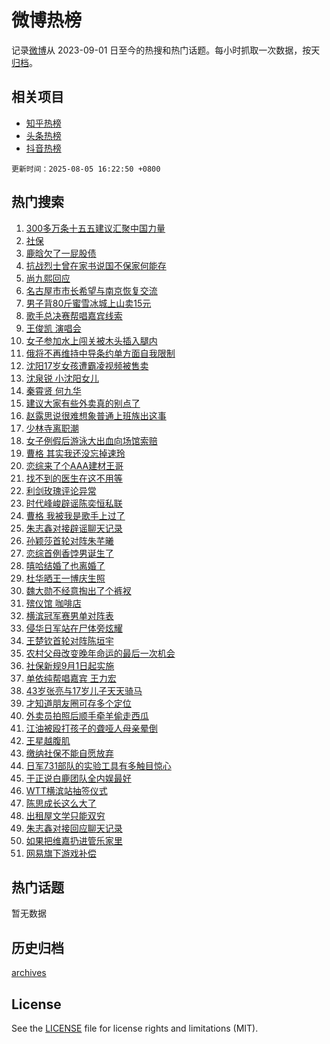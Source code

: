 # 微博热榜

记录[微博](https://www.weibo.com)从 2023-09-01 日至今的热搜和热门话题。每小时抓取一次数据，按天[归档](archives)。

## 相关项目

- [知乎热榜](https://github.com/hotarchive/zhihu)
- [头条热榜](https://github.com/hotarchive/toutiao)
- [抖音热榜](https://github.com/hotarchive/douyin)


`更新时间：2025-08-05 16:22:50 +0800`

## 热门搜索

1. [300多万条十五五建议汇聚中国力量](https://m.weibo.cn/search?containerid=100103type%3D1%26t%3D10%26q%3D%23300%E5%A4%9A%E4%B8%87%E6%9D%A1%E5%8D%81%E4%BA%94%E4%BA%94%E5%BB%BA%E8%AE%AE%E6%B1%87%E8%81%9A%E4%B8%AD%E5%9B%BD%E5%8A%9B%E9%87%8F%23&stream_entry_id=51&isnewpage=1&extparam=seat%3D1%26cate%3D10103%26c_type%3D51%26filter_type%3Drealtimehot%26stream_entry_id%3D51%26q%3D%2523300%25E5%25A4%259A%25E4%25B8%2587%25E6%259D%25A1%25E5%258D%2581%25E4%25BA%2594%25E4%25BA%2594%25E5%25BB%25BA%25E8%25AE%25AE%25E6%25B1%2587%25E8%2581%259A%25E4%25B8%25AD%25E5%259B%25BD%25E5%258A%259B%25E9%2587%258F%2523%26dgr%3D0%26pos%3D0%26display_time%3D1754382169%26pre_seqid%3D1754382169201056912374)
1. [社保](https://m.weibo.cn/search?containerid=100103type%3D1%26t%3D10%26q%3D%E7%A4%BE%E4%BF%9D&stream_entry_id=31&isnewpage=1&extparam=seat%3D1%26cate%3D5001%26stream_entry_id%3D31%26flag%3D2%26pos%3D0%26lcate%3D5001%26band_rank%3D1%26filter_type%3Drealtimehot%26c_type%3D31%26q%3D%25E7%25A4%25BE%25E4%25BF%259D%26dgr%3D0%26realpos%3D1%26display_time%3D1754382169%26pre_seqid%3D1754382169201056912374)
1. [鹿晗欠了一屁股债](https://m.weibo.cn/search?containerid=100103type%3D1%26t%3D10%26q%3D%E9%B9%BF%E6%99%97%E6%AC%A0%E4%BA%86%E4%B8%80%E5%B1%81%E8%82%A1%E5%80%BA&stream_entry_id=31&isnewpage=1&extparam=seat%3D1%26cate%3D5001%26stream_entry_id%3D31%26flag%3D1%26pos%3D1%26lcate%3D5001%26band_rank%3D2%26filter_type%3Drealtimehot%26c_type%3D31%26q%3D%25E9%25B9%25BF%25E6%2599%2597%25E6%25AC%25A0%25E4%25BA%2586%25E4%25B8%2580%25E5%25B1%2581%25E8%2582%25A1%25E5%2580%25BA%26dgr%3D0%26realpos%3D2%26display_time%3D1754382169%26pre_seqid%3D1754382169201056912374)
1. [抗战烈士曾在家书说国不保家何能存](https://m.weibo.cn/search?containerid=100103type%3D1%26t%3D10%26q%3D%23%E6%8A%97%E6%88%98%E7%83%88%E5%A3%AB%E6%9B%BE%E5%9C%A8%E5%AE%B6%E4%B9%A6%E8%AF%B4%E5%9B%BD%E4%B8%8D%E4%BF%9D%E5%AE%B6%E4%BD%95%E8%83%BD%E5%AD%98%23&stream_entry_id=31&isnewpage=1&extparam=seat%3D1%26cate%3D5001%26stream_entry_id%3D31%26flag%3D0%26pos%3D2%26lcate%3D5001%26band_rank%3D3%26filter_type%3Drealtimehot%26c_type%3D31%26q%3D%2523%25E6%258A%2597%25E6%2588%2598%25E7%2583%2588%25E5%25A3%25AB%25E6%259B%25BE%25E5%259C%25A8%25E5%25AE%25B6%25E4%25B9%25A6%25E8%25AF%25B4%25E5%259B%25BD%25E4%25B8%258D%25E4%25BF%259D%25E5%25AE%25B6%25E4%25BD%2595%25E8%2583%25BD%25E5%25AD%2598%2523%26dgr%3D0%26realpos%3D3%26display_time%3D1754382169%26pre_seqid%3D1754382169201056912374)
1. [尚九熙回应](https://m.weibo.cn/search?containerid=100103type%3D1%26t%3D10%26q%3D%E5%B0%9A%E4%B9%9D%E7%86%99%E5%9B%9E%E5%BA%94&stream_entry_id=31&isnewpage=1&extparam=seat%3D1%26cate%3D5001%26stream_entry_id%3D31%26flag%3D1%26pos%3D3%26lcate%3D5001%26band_rank%3D4%26filter_type%3Drealtimehot%26c_type%3D31%26q%3D%25E5%25B0%259A%25E4%25B9%259D%25E7%2586%2599%25E5%259B%259E%25E5%25BA%2594%26dgr%3D0%26realpos%3D4%26display_time%3D1754382169%26pre_seqid%3D1754382169201056912374)
1. [名古屋市市长希望与南京恢复交流](https://m.weibo.cn/search?containerid=100103type%3D1%26t%3D10%26q%3D%23%E5%90%8D%E5%8F%A4%E5%B1%8B%E5%B8%82%E5%B8%82%E9%95%BF%E5%B8%8C%E6%9C%9B%E4%B8%8E%E5%8D%97%E4%BA%AC%E6%81%A2%E5%A4%8D%E4%BA%A4%E6%B5%81%23&stream_entry_id=31&isnewpage=1&extparam=seat%3D1%26cate%3D5001%26stream_entry_id%3D31%26flag%3D0%26pos%3D4%26lcate%3D5001%26band_rank%3D5%26filter_type%3Drealtimehot%26c_type%3D31%26q%3D%2523%25E5%2590%258D%25E5%258F%25A4%25E5%25B1%258B%25E5%25B8%2582%25E5%25B8%2582%25E9%2595%25BF%25E5%25B8%258C%25E6%259C%259B%25E4%25B8%258E%25E5%258D%2597%25E4%25BA%25AC%25E6%2581%25A2%25E5%25A4%258D%25E4%25BA%25A4%25E6%25B5%2581%2523%26dgr%3D0%26realpos%3D5%26display_time%3D1754382169%26pre_seqid%3D1754382169201056912374)
1. [男子背80斤蜜雪冰城上山卖15元](https://m.weibo.cn/search?containerid=100103type%3D1%26t%3D10%26q%3D%23%E7%94%B7%E5%AD%90%E8%83%8C80%E6%96%A4%E8%9C%9C%E9%9B%AA%E5%86%B0%E5%9F%8E%E4%B8%8A%E5%B1%B1%E5%8D%9615%E5%85%83%23&stream_entry_id=31&isnewpage=1&extparam=seat%3D1%26cate%3D5001%26stream_entry_id%3D31%26flag%3D0%26pos%3D5%26lcate%3D5001%26band_rank%3D6%26filter_type%3Drealtimehot%26c_type%3D31%26q%3D%2523%25E7%2594%25B7%25E5%25AD%2590%25E8%2583%258C80%25E6%2596%25A4%25E8%259C%259C%25E9%259B%25AA%25E5%2586%25B0%25E5%259F%258E%25E4%25B8%258A%25E5%25B1%25B1%25E5%258D%259615%25E5%2585%2583%2523%26dgr%3D0%26realpos%3D6%26display_time%3D1754382169%26pre_seqid%3D1754382169201056912374)
1. [歌手总决赛帮唱嘉宾线索](https://m.weibo.cn/search?containerid=100103type%3D1%26t%3D10%26q%3D%23%E6%AD%8C%E6%89%8B%E6%80%BB%E5%86%B3%E8%B5%9B%E5%B8%AE%E5%94%B1%E5%98%89%E5%AE%BE%E7%BA%BF%E7%B4%A2%23&stream_entry_id=31&isnewpage=1&extparam=seat%3D1%26cate%3D5001%26stream_entry_id%3D31%26flag%3D1%26pos%3D6%26lcate%3D5001%26band_rank%3D7%26filter_type%3Drealtimehot%26c_type%3D31%26q%3D%2523%25E6%25AD%258C%25E6%2589%258B%25E6%2580%25BB%25E5%2586%25B3%25E8%25B5%259B%25E5%25B8%25AE%25E5%2594%25B1%25E5%2598%2589%25E5%25AE%25BE%25E7%25BA%25BF%25E7%25B4%25A2%2523%26dgr%3D0%26realpos%3D7%26display_time%3D1754382169%26pre_seqid%3D1754382169201056912374)
1. [王俊凯 演唱会](https://m.weibo.cn/search?containerid=100103type%3D1%26t%3D10%26q%3D%E7%8E%8B%E4%BF%8A%E5%87%AF+%E6%BC%94%E5%94%B1%E4%BC%9A&stream_entry_id=31&isnewpage=1&extparam=seat%3D1%26cate%3D5001%26stream_entry_id%3D31%26flag%3D1%26pos%3D7%26lcate%3D5001%26band_rank%3D8%26filter_type%3Drealtimehot%26c_type%3D31%26q%3D%25E7%258E%258B%25E4%25BF%258A%25E5%2587%25AF%2520%25E6%25BC%2594%25E5%2594%25B1%25E4%25BC%259A%26dgr%3D0%26realpos%3D8%26display_time%3D1754382169%26pre_seqid%3D1754382169201056912374)
1. [女子参加水上闯关被木头插入腿内](https://m.weibo.cn/search?containerid=100103type%3D1%26t%3D10%26q%3D%23%E5%A5%B3%E5%AD%90%E5%8F%82%E5%8A%A0%E6%B0%B4%E4%B8%8A%E9%97%AF%E5%85%B3%E8%A2%AB%E6%9C%A8%E5%A4%B4%E6%8F%92%E5%85%A5%E8%85%BF%E5%86%85%23&stream_entry_id=31&isnewpage=1&extparam=seat%3D1%26cate%3D5001%26stream_entry_id%3D31%26flag%3D1%26pos%3D8%26lcate%3D5001%26band_rank%3D9%26filter_type%3Drealtimehot%26c_type%3D31%26q%3D%2523%25E5%25A5%25B3%25E5%25AD%2590%25E5%258F%2582%25E5%258A%25A0%25E6%25B0%25B4%25E4%25B8%258A%25E9%2597%25AF%25E5%2585%25B3%25E8%25A2%25AB%25E6%259C%25A8%25E5%25A4%25B4%25E6%258F%2592%25E5%2585%25A5%25E8%2585%25BF%25E5%2586%2585%2523%26dgr%3D0%26realpos%3D9%26display_time%3D1754382169%26pre_seqid%3D1754382169201056912374)
1. [俄将不再维持中导条约单方面自我限制](https://m.weibo.cn/search?containerid=100103type%3D1%26t%3D10%26q%3D%23%E4%BF%84%E5%B0%86%E4%B8%8D%E5%86%8D%E7%BB%B4%E6%8C%81%E4%B8%AD%E5%AF%BC%E6%9D%A1%E7%BA%A6%E5%8D%95%E6%96%B9%E9%9D%A2%E8%87%AA%E6%88%91%E9%99%90%E5%88%B6%23&stream_entry_id=31&isnewpage=1&extparam=seat%3D1%26cate%3D5001%26stream_entry_id%3D31%26flag%3D1%26pos%3D9%26lcate%3D5001%26band_rank%3D10%26filter_type%3Drealtimehot%26c_type%3D31%26q%3D%2523%25E4%25BF%2584%25E5%25B0%2586%25E4%25B8%258D%25E5%2586%258D%25E7%25BB%25B4%25E6%258C%2581%25E4%25B8%25AD%25E5%25AF%25BC%25E6%259D%25A1%25E7%25BA%25A6%25E5%258D%2595%25E6%2596%25B9%25E9%259D%25A2%25E8%2587%25AA%25E6%2588%2591%25E9%2599%2590%25E5%2588%25B6%2523%26dgr%3D0%26realpos%3D10%26display_time%3D1754382169%26pre_seqid%3D1754382169201056912374)
1. [沈阳17岁女孩遭霸凌视频被售卖](https://m.weibo.cn/search?containerid=100103type%3D1%26t%3D10%26q%3D%23%E6%B2%88%E9%98%B317%E5%B2%81%E5%A5%B3%E5%AD%A9%E9%81%AD%E9%9C%B8%E5%87%8C%E8%A7%86%E9%A2%91%E8%A2%AB%E5%94%AE%E5%8D%96%23&stream_entry_id=31&isnewpage=1&extparam=seat%3D1%26cate%3D5001%26stream_entry_id%3D31%26flag%3D1%26pos%3D10%26lcate%3D5001%26band_rank%3D11%26filter_type%3Drealtimehot%26c_type%3D31%26q%3D%2523%25E6%25B2%2588%25E9%2598%25B317%25E5%25B2%2581%25E5%25A5%25B3%25E5%25AD%25A9%25E9%2581%25AD%25E9%259C%25B8%25E5%2587%258C%25E8%25A7%2586%25E9%25A2%2591%25E8%25A2%25AB%25E5%2594%25AE%25E5%258D%2596%2523%26dgr%3D0%26realpos%3D11%26display_time%3D1754382169%26pre_seqid%3D1754382169201056912374)
1. [沈泉锐 小沈阳女儿](https://m.weibo.cn/search?containerid=100103type%3D1%26t%3D10%26q%3D%E6%B2%88%E6%B3%89%E9%94%90+%E5%B0%8F%E6%B2%88%E9%98%B3%E5%A5%B3%E5%84%BF&stream_entry_id=31&isnewpage=1&extparam=seat%3D1%26cate%3D5001%26stream_entry_id%3D31%26flag%3D2%26pos%3D11%26lcate%3D5001%26band_rank%3D12%26filter_type%3Drealtimehot%26c_type%3D31%26q%3D%25E6%25B2%2588%25E6%25B3%2589%25E9%2594%2590%2520%25E5%25B0%258F%25E6%25B2%2588%25E9%2598%25B3%25E5%25A5%25B3%25E5%2584%25BF%26dgr%3D0%26realpos%3D12%26display_time%3D1754382169%26pre_seqid%3D1754382169201056912374)
1. [秦霄贤 何九华](https://m.weibo.cn/search?containerid=100103type%3D1%26t%3D10%26q%3D%E7%A7%A6%E9%9C%84%E8%B4%A4+%E4%BD%95%E4%B9%9D%E5%8D%8E&stream_entry_id=31&isnewpage=1&extparam=seat%3D1%26cate%3D5001%26stream_entry_id%3D31%26flag%3D1%26pos%3D12%26lcate%3D5001%26band_rank%3D13%26filter_type%3Drealtimehot%26c_type%3D31%26q%3D%25E7%25A7%25A6%25E9%259C%2584%25E8%25B4%25A4%2520%25E4%25BD%2595%25E4%25B9%259D%25E5%258D%258E%26dgr%3D0%26realpos%3D13%26display_time%3D1754382169%26pre_seqid%3D1754382169201056912374)
1. [建议大家有些外卖真的别点了](https://m.weibo.cn/search?containerid=100103type%3D1%26t%3D10%26q%3D%E5%BB%BA%E8%AE%AE%E5%A4%A7%E5%AE%B6%E6%9C%89%E4%BA%9B%E5%A4%96%E5%8D%96%E7%9C%9F%E7%9A%84%E5%88%AB%E7%82%B9%E4%BA%86&stream_entry_id=31&isnewpage=1&extparam=seat%3D1%26cate%3D5001%26stream_entry_id%3D31%26flag%3D0%26pos%3D13%26lcate%3D5001%26band_rank%3D14%26filter_type%3Drealtimehot%26c_type%3D31%26q%3D%25E5%25BB%25BA%25E8%25AE%25AE%25E5%25A4%25A7%25E5%25AE%25B6%25E6%259C%2589%25E4%25BA%259B%25E5%25A4%2596%25E5%258D%2596%25E7%259C%259F%25E7%259A%2584%25E5%2588%25AB%25E7%2582%25B9%25E4%25BA%2586%26dgr%3D0%26realpos%3D14%26display_time%3D1754382169%26pre_seqid%3D1754382169201056912374)
1. [赵露思说很难想象普通上班族出这事](https://m.weibo.cn/search?containerid=100103type%3D1%26t%3D10%26q%3D%23%E8%B5%B5%E9%9C%B2%E6%80%9D%E8%AF%B4%E5%BE%88%E9%9A%BE%E6%83%B3%E8%B1%A1%E6%99%AE%E9%80%9A%E4%B8%8A%E7%8F%AD%E6%97%8F%E5%87%BA%E8%BF%99%E4%BA%8B%23&stream_entry_id=31&isnewpage=1&extparam=seat%3D1%26cate%3D5001%26stream_entry_id%3D31%26flag%3D0%26pos%3D14%26lcate%3D5001%26band_rank%3D15%26filter_type%3Drealtimehot%26c_type%3D31%26q%3D%2523%25E8%25B5%25B5%25E9%259C%25B2%25E6%2580%259D%25E8%25AF%25B4%25E5%25BE%2588%25E9%259A%25BE%25E6%2583%25B3%25E8%25B1%25A1%25E6%2599%25AE%25E9%2580%259A%25E4%25B8%258A%25E7%258F%25AD%25E6%2597%258F%25E5%2587%25BA%25E8%25BF%2599%25E4%25BA%258B%2523%26dgr%3D0%26realpos%3D15%26display_time%3D1754382169%26pre_seqid%3D1754382169201056912374)
1. [少林寺离职潮](https://m.weibo.cn/search?containerid=100103type%3D1%26t%3D10%26q%3D%E5%B0%91%E6%9E%97%E5%AF%BA%E7%A6%BB%E8%81%8C%E6%BD%AE&stream_entry_id=31&isnewpage=1&extparam=seat%3D1%26cate%3D5001%26stream_entry_id%3D31%26flag%3D0%26pos%3D15%26lcate%3D5001%26band_rank%3D16%26filter_type%3Drealtimehot%26c_type%3D31%26q%3D%25E5%25B0%2591%25E6%259E%2597%25E5%25AF%25BA%25E7%25A6%25BB%25E8%2581%258C%25E6%25BD%25AE%26dgr%3D0%26realpos%3D16%26display_time%3D1754382169%26pre_seqid%3D1754382169201056912374)
1. [女子例假后游泳大出血向场馆索赔](https://m.weibo.cn/search?containerid=100103type%3D1%26t%3D10%26q%3D%23%E5%A5%B3%E5%AD%90%E4%BE%8B%E5%81%87%E5%90%8E%E6%B8%B8%E6%B3%B3%E5%A4%A7%E5%87%BA%E8%A1%80%E5%90%91%E5%9C%BA%E9%A6%86%E7%B4%A2%E8%B5%94%23&stream_entry_id=31&isnewpage=1&extparam=seat%3D1%26cate%3D5001%26stream_entry_id%3D31%26flag%3D0%26pos%3D16%26lcate%3D5001%26band_rank%3D17%26filter_type%3Drealtimehot%26c_type%3D31%26q%3D%2523%25E5%25A5%25B3%25E5%25AD%2590%25E4%25BE%258B%25E5%2581%2587%25E5%2590%258E%25E6%25B8%25B8%25E6%25B3%25B3%25E5%25A4%25A7%25E5%2587%25BA%25E8%25A1%2580%25E5%2590%2591%25E5%259C%25BA%25E9%25A6%2586%25E7%25B4%25A2%25E8%25B5%2594%2523%26dgr%3D0%26realpos%3D17%26display_time%3D1754382169%26pre_seqid%3D1754382169201056912374)
1. [曹格 其实我还没忘掉速玲](https://m.weibo.cn/search?containerid=100103type%3D1%26t%3D10%26q%3D%E6%9B%B9%E6%A0%BC+%E5%85%B6%E5%AE%9E%E6%88%91%E8%BF%98%E6%B2%A1%E5%BF%98%E6%8E%89%E9%80%9F%E7%8E%B2&stream_entry_id=31&isnewpage=1&extparam=seat%3D1%26cate%3D5001%26stream_entry_id%3D31%26flag%3D0%26pos%3D17%26lcate%3D5001%26band_rank%3D18%26filter_type%3Drealtimehot%26c_type%3D31%26q%3D%25E6%259B%25B9%25E6%25A0%25BC%2520%25E5%2585%25B6%25E5%25AE%259E%25E6%2588%2591%25E8%25BF%2598%25E6%25B2%25A1%25E5%25BF%2598%25E6%258E%2589%25E9%2580%259F%25E7%258E%25B2%26dgr%3D0%26realpos%3D18%26display_time%3D1754382169%26pre_seqid%3D1754382169201056912374)
1. [恋综来了个AAA建材王哥](https://m.weibo.cn/search?containerid=100103type%3D1%26t%3D10%26q%3D%E6%81%8B%E7%BB%BC%E6%9D%A5%E4%BA%86%E4%B8%AAAAA%E5%BB%BA%E6%9D%90%E7%8E%8B%E5%93%A5&stream_entry_id=31&isnewpage=1&extparam=seat%3D1%26cate%3D5001%26stream_entry_id%3D31%26flag%3D1%26pos%3D18%26lcate%3D5001%26band_rank%3D19%26filter_type%3Drealtimehot%26c_type%3D31%26q%3D%25E6%2581%258B%25E7%25BB%25BC%25E6%259D%25A5%25E4%25BA%2586%25E4%25B8%25AAAAA%25E5%25BB%25BA%25E6%259D%2590%25E7%258E%258B%25E5%2593%25A5%26dgr%3D0%26realpos%3D19%26display_time%3D1754382169%26pre_seqid%3D1754382169201056912374)
1. [找不到的医生在这不用等](https://m.weibo.cn/search?containerid=100103type%3D1%26t%3D10%26q%3D%E6%89%BE%E4%B8%8D%E5%88%B0%E7%9A%84%E5%8C%BB%E7%94%9F%E5%9C%A8%E8%BF%99%E4%B8%8D%E7%94%A8%E7%AD%89&stream_entry_id=31&isnewpage=1&extparam=seat%3D1%26cate%3D5001%26stream_entry_id%3D31%26flag%3D1%26pos%3D19%26lcate%3D5001%26band_rank%3D20%26filter_type%3Drealtimehot%26c_type%3D31%26q%3D%25E6%2589%25BE%25E4%25B8%258D%25E5%2588%25B0%25E7%259A%2584%25E5%258C%25BB%25E7%2594%259F%25E5%259C%25A8%25E8%25BF%2599%25E4%25B8%258D%25E7%2594%25A8%25E7%25AD%2589%26dgr%3D0%26realpos%3D20%26display_time%3D1754382169%26pre_seqid%3D1754382169201056912374)
1. [利剑玫瑰评论异常](https://m.weibo.cn/search?containerid=100103type%3D1%26t%3D10%26q%3D%23%E5%88%A9%E5%89%91%E7%8E%AB%E7%91%B0%E8%AF%84%E8%AE%BA%E5%BC%82%E5%B8%B8%23&stream_entry_id=31&isnewpage=1&extparam=seat%3D1%26cate%3D5001%26stream_entry_id%3D31%26flag%3D0%26pos%3D20%26lcate%3D5001%26band_rank%3D21%26filter_type%3Drealtimehot%26c_type%3D31%26q%3D%2523%25E5%2588%25A9%25E5%2589%2591%25E7%258E%25AB%25E7%2591%25B0%25E8%25AF%2584%25E8%25AE%25BA%25E5%25BC%2582%25E5%25B8%25B8%2523%26dgr%3D0%26realpos%3D21%26display_time%3D1754382169%26pre_seqid%3D1754382169201056912374)
1. [时代峰峻辟谣陈奕恒私联](https://m.weibo.cn/search?containerid=100103type%3D1%26t%3D10%26q%3D%23%E6%97%B6%E4%BB%A3%E5%B3%B0%E5%B3%BB%E8%BE%9F%E8%B0%A3%E9%99%88%E5%A5%95%E6%81%92%E7%A7%81%E8%81%94%23&stream_entry_id=31&isnewpage=1&extparam=seat%3D1%26cate%3D5001%26stream_entry_id%3D31%26flag%3D0%26pos%3D21%26lcate%3D5001%26band_rank%3D22%26filter_type%3Drealtimehot%26c_type%3D31%26q%3D%2523%25E6%2597%25B6%25E4%25BB%25A3%25E5%25B3%25B0%25E5%25B3%25BB%25E8%25BE%259F%25E8%25B0%25A3%25E9%2599%2588%25E5%25A5%2595%25E6%2581%2592%25E7%25A7%2581%25E8%2581%2594%2523%26dgr%3D0%26realpos%3D22%26display_time%3D1754382169%26pre_seqid%3D1754382169201056912374)
1. [曹格 我被我是歌手上过了](https://m.weibo.cn/search?containerid=100103type%3D1%26t%3D10%26q%3D%E6%9B%B9%E6%A0%BC+%E6%88%91%E8%A2%AB%E6%88%91%E6%98%AF%E6%AD%8C%E6%89%8B%E4%B8%8A%E8%BF%87%E4%BA%86&stream_entry_id=31&isnewpage=1&extparam=seat%3D1%26cate%3D5001%26stream_entry_id%3D31%26flag%3D0%26pos%3D22%26lcate%3D5001%26band_rank%3D23%26filter_type%3Drealtimehot%26c_type%3D31%26q%3D%25E6%259B%25B9%25E6%25A0%25BC%2520%25E6%2588%2591%25E8%25A2%25AB%25E6%2588%2591%25E6%2598%25AF%25E6%25AD%258C%25E6%2589%258B%25E4%25B8%258A%25E8%25BF%2587%25E4%25BA%2586%26dgr%3D0%26realpos%3D23%26display_time%3D1754382169%26pre_seqid%3D1754382169201056912374)
1. [朱志鑫对接辟谣聊天记录](https://m.weibo.cn/search?containerid=100103type%3D1%26t%3D10%26q%3D%23%E6%9C%B1%E5%BF%97%E9%91%AB%E5%AF%B9%E6%8E%A5%E8%BE%9F%E8%B0%A3%E8%81%8A%E5%A4%A9%E8%AE%B0%E5%BD%95%23&stream_entry_id=31&isnewpage=1&extparam=seat%3D1%26cate%3D5001%26stream_entry_id%3D31%26flag%3D1%26pos%3D23%26lcate%3D5001%26band_rank%3D24%26filter_type%3Drealtimehot%26c_type%3D31%26q%3D%2523%25E6%259C%25B1%25E5%25BF%2597%25E9%2591%25AB%25E5%25AF%25B9%25E6%258E%25A5%25E8%25BE%259F%25E8%25B0%25A3%25E8%2581%258A%25E5%25A4%25A9%25E8%25AE%25B0%25E5%25BD%2595%2523%26dgr%3D0%26realpos%3D24%26display_time%3D1754382169%26pre_seqid%3D1754382169201056912374)
1. [孙颖莎首轮对阵朱芊曦](https://m.weibo.cn/search?containerid=100103type%3D1%26t%3D10%26q%3D%23%E5%AD%99%E9%A2%96%E8%8E%8E%E9%A6%96%E8%BD%AE%E5%AF%B9%E9%98%B5%E6%9C%B1%E8%8A%8A%E6%9B%A6%23&stream_entry_id=31&isnewpage=1&extparam=seat%3D1%26cate%3D5001%26stream_entry_id%3D31%26flag%3D1%26pos%3D24%26lcate%3D5001%26band_rank%3D25%26filter_type%3Drealtimehot%26c_type%3D31%26q%3D%2523%25E5%25AD%2599%25E9%25A2%2596%25E8%258E%258E%25E9%25A6%2596%25E8%25BD%25AE%25E5%25AF%25B9%25E9%2598%25B5%25E6%259C%25B1%25E8%258A%258A%25E6%259B%25A6%2523%26dgr%3D0%26realpos%3D25%26display_time%3D1754382169%26pre_seqid%3D1754382169201056912374)
1. [恋综首例香饽男诞生了](https://m.weibo.cn/search?containerid=100103type%3D1%26t%3D10%26q%3D%E6%81%8B%E7%BB%BC%E9%A6%96%E4%BE%8B%E9%A6%99%E9%A5%BD%E7%94%B7%E8%AF%9E%E7%94%9F%E4%BA%86&stream_entry_id=31&isnewpage=1&extparam=seat%3D1%26cate%3D5001%26stream_entry_id%3D31%26flag%3D1%26pos%3D25%26lcate%3D5001%26band_rank%3D26%26filter_type%3Drealtimehot%26c_type%3D31%26q%3D%25E6%2581%258B%25E7%25BB%25BC%25E9%25A6%2596%25E4%25BE%258B%25E9%25A6%2599%25E9%25A5%25BD%25E7%2594%25B7%25E8%25AF%259E%25E7%2594%259F%25E4%25BA%2586%26dgr%3D0%26realpos%3D26%26display_time%3D1754382169%26pre_seqid%3D1754382169201056912374)
1. [嘻哈结婚了也离婚了](https://m.weibo.cn/search?containerid=100103type%3D1%26t%3D10%26q%3D%E5%98%BB%E5%93%88%E7%BB%93%E5%A9%9A%E4%BA%86%E4%B9%9F%E7%A6%BB%E5%A9%9A%E4%BA%86&stream_entry_id=31&isnewpage=1&extparam=seat%3D1%26cate%3D5001%26stream_entry_id%3D31%26flag%3D1%26pos%3D26%26lcate%3D5001%26band_rank%3D27%26filter_type%3Drealtimehot%26c_type%3D31%26q%3D%25E5%2598%25BB%25E5%2593%2588%25E7%25BB%2593%25E5%25A9%259A%25E4%25BA%2586%25E4%25B9%259F%25E7%25A6%25BB%25E5%25A9%259A%25E4%25BA%2586%26dgr%3D0%26realpos%3D27%26display_time%3D1754382169%26pre_seqid%3D1754382169201056912374)
1. [杜华晒王一博庆生照](https://m.weibo.cn/search?containerid=100103type%3D1%26t%3D10%26q%3D%23%E6%9D%9C%E5%8D%8E%E6%99%92%E7%8E%8B%E4%B8%80%E5%8D%9A%E5%BA%86%E7%94%9F%E7%85%A7%23&stream_entry_id=31&isnewpage=1&extparam=seat%3D1%26cate%3D5001%26stream_entry_id%3D31%26flag%3D1%26pos%3D27%26lcate%3D5001%26band_rank%3D28%26filter_type%3Drealtimehot%26c_type%3D31%26q%3D%2523%25E6%259D%259C%25E5%258D%258E%25E6%2599%2592%25E7%258E%258B%25E4%25B8%2580%25E5%258D%259A%25E5%25BA%2586%25E7%2594%259F%25E7%2585%25A7%2523%26dgr%3D0%26realpos%3D28%26display_time%3D1754382169%26pre_seqid%3D1754382169201056912374)
1. [魏大勋不经意掏出了个裤衩](https://m.weibo.cn/search?containerid=100103type%3D1%26t%3D10%26q%3D%E9%AD%8F%E5%A4%A7%E5%8B%8B%E4%B8%8D%E7%BB%8F%E6%84%8F%E6%8E%8F%E5%87%BA%E4%BA%86%E4%B8%AA%E8%A3%A4%E8%A1%A9&stream_entry_id=31&isnewpage=1&extparam=seat%3D1%26cate%3D5001%26stream_entry_id%3D31%26flag%3D1%26pos%3D28%26lcate%3D5001%26band_rank%3D29%26filter_type%3Drealtimehot%26c_type%3D31%26q%3D%25E9%25AD%258F%25E5%25A4%25A7%25E5%258B%258B%25E4%25B8%258D%25E7%25BB%258F%25E6%2584%258F%25E6%258E%258F%25E5%2587%25BA%25E4%25BA%2586%25E4%25B8%25AA%25E8%25A3%25A4%25E8%25A1%25A9%26dgr%3D0%26realpos%3D29%26display_time%3D1754382169%26pre_seqid%3D1754382169201056912374)
1. [殡仪馆 咖啡店](https://m.weibo.cn/search?containerid=100103type%3D1%26t%3D10%26q%3D%E6%AE%A1%E4%BB%AA%E9%A6%86+%E5%92%96%E5%95%A1%E5%BA%97&stream_entry_id=31&isnewpage=1&extparam=seat%3D1%26cate%3D5001%26stream_entry_id%3D31%26flag%3D1%26pos%3D29%26lcate%3D5001%26band_rank%3D30%26filter_type%3Drealtimehot%26c_type%3D31%26q%3D%25E6%25AE%25A1%25E4%25BB%25AA%25E9%25A6%2586%2520%25E5%2592%2596%25E5%2595%25A1%25E5%25BA%2597%26dgr%3D0%26realpos%3D30%26display_time%3D1754382169%26pre_seqid%3D1754382169201056912374)
1. [横滨冠军赛男单对阵表](https://m.weibo.cn/search?containerid=100103type%3D1%26t%3D10%26q%3D%E6%A8%AA%E6%BB%A8%E5%86%A0%E5%86%9B%E8%B5%9B%E7%94%B7%E5%8D%95%E5%AF%B9%E9%98%B5%E8%A1%A8&stream_entry_id=31&isnewpage=1&extparam=seat%3D1%26cate%3D5001%26stream_entry_id%3D31%26flag%3D1%26pos%3D30%26lcate%3D5001%26band_rank%3D31%26filter_type%3Drealtimehot%26c_type%3D31%26q%3D%25E6%25A8%25AA%25E6%25BB%25A8%25E5%2586%25A0%25E5%2586%259B%25E8%25B5%259B%25E7%2594%25B7%25E5%258D%2595%25E5%25AF%25B9%25E9%2598%25B5%25E8%25A1%25A8%26dgr%3D0%26realpos%3D31%26display_time%3D1754382169%26pre_seqid%3D1754382169201056912374)
1. [侵华日军站在尸体旁炫耀](https://m.weibo.cn/search?containerid=100103type%3D1%26t%3D10%26q%3D%23%E4%BE%B5%E5%8D%8E%E6%97%A5%E5%86%9B%E7%AB%99%E5%9C%A8%E5%B0%B8%E4%BD%93%E6%97%81%E7%82%AB%E8%80%80%23&stream_entry_id=31&isnewpage=1&extparam=seat%3D1%26cate%3D5001%26stream_entry_id%3D31%26flag%3D0%26pos%3D31%26lcate%3D5001%26band_rank%3D32%26filter_type%3Drealtimehot%26c_type%3D31%26q%3D%2523%25E4%25BE%25B5%25E5%258D%258E%25E6%2597%25A5%25E5%2586%259B%25E7%25AB%2599%25E5%259C%25A8%25E5%25B0%25B8%25E4%25BD%2593%25E6%2597%2581%25E7%2582%25AB%25E8%2580%2580%2523%26dgr%3D0%26realpos%3D32%26display_time%3D1754382169%26pre_seqid%3D1754382169201056912374)
1. [王楚钦首轮对阵陈垣宇](https://m.weibo.cn/search?containerid=100103type%3D1%26t%3D10%26q%3D%23%E7%8E%8B%E6%A5%9A%E9%92%A6%E9%A6%96%E8%BD%AE%E5%AF%B9%E9%98%B5%E9%99%88%E5%9E%A3%E5%AE%87%23&stream_entry_id=31&isnewpage=1&extparam=seat%3D1%26cate%3D5001%26stream_entry_id%3D31%26flag%3D1%26pos%3D32%26lcate%3D5001%26band_rank%3D33%26filter_type%3Drealtimehot%26c_type%3D31%26q%3D%2523%25E7%258E%258B%25E6%25A5%259A%25E9%2592%25A6%25E9%25A6%2596%25E8%25BD%25AE%25E5%25AF%25B9%25E9%2598%25B5%25E9%2599%2588%25E5%259E%25A3%25E5%25AE%2587%2523%26dgr%3D0%26realpos%3D33%26display_time%3D1754382169%26pre_seqid%3D1754382169201056912374)
1. [农村父母改变晚年命运的最后一次机会](https://m.weibo.cn/search?containerid=100103type%3D1%26t%3D10%26q%3D%E5%86%9C%E6%9D%91%E7%88%B6%E6%AF%8D%E6%94%B9%E5%8F%98%E6%99%9A%E5%B9%B4%E5%91%BD%E8%BF%90%E7%9A%84%E6%9C%80%E5%90%8E%E4%B8%80%E6%AC%A1%E6%9C%BA%E4%BC%9A&stream_entry_id=31&isnewpage=1&extparam=seat%3D1%26cate%3D5001%26stream_entry_id%3D31%26flag%3D1%26pos%3D33%26lcate%3D5001%26band_rank%3D34%26filter_type%3Drealtimehot%26c_type%3D31%26q%3D%25E5%2586%259C%25E6%259D%2591%25E7%2588%25B6%25E6%25AF%258D%25E6%2594%25B9%25E5%258F%2598%25E6%2599%259A%25E5%25B9%25B4%25E5%2591%25BD%25E8%25BF%2590%25E7%259A%2584%25E6%259C%2580%25E5%2590%258E%25E4%25B8%2580%25E6%25AC%25A1%25E6%259C%25BA%25E4%25BC%259A%26dgr%3D0%26realpos%3D34%26display_time%3D1754382169%26pre_seqid%3D1754382169201056912374)
1. [社保新规9月1日起实施](https://m.weibo.cn/search?containerid=100103type%3D1%26t%3D10%26q%3D%23%E7%A4%BE%E4%BF%9D%E6%96%B0%E8%A7%849%E6%9C%881%E6%97%A5%E8%B5%B7%E5%AE%9E%E6%96%BD%23&stream_entry_id=31&isnewpage=1&extparam=seat%3D1%26cate%3D5001%26stream_entry_id%3D31%26flag%3D1%26pos%3D34%26lcate%3D5001%26band_rank%3D35%26filter_type%3Drealtimehot%26c_type%3D31%26q%3D%2523%25E7%25A4%25BE%25E4%25BF%259D%25E6%2596%25B0%25E8%25A7%25849%25E6%259C%25881%25E6%2597%25A5%25E8%25B5%25B7%25E5%25AE%259E%25E6%2596%25BD%2523%26dgr%3D0%26realpos%3D35%26display_time%3D1754382169%26pre_seqid%3D1754382169201056912374)
1. [单依纯帮唱嘉宾 王力宏](https://m.weibo.cn/search?containerid=100103type%3D1%26t%3D10%26q%3D%E5%8D%95%E4%BE%9D%E7%BA%AF%E5%B8%AE%E5%94%B1%E5%98%89%E5%AE%BE+%E7%8E%8B%E5%8A%9B%E5%AE%8F&stream_entry_id=31&isnewpage=1&extparam=seat%3D1%26cate%3D5001%26stream_entry_id%3D31%26flag%3D1%26pos%3D35%26lcate%3D5001%26band_rank%3D36%26filter_type%3Drealtimehot%26c_type%3D31%26q%3D%25E5%258D%2595%25E4%25BE%259D%25E7%25BA%25AF%25E5%25B8%25AE%25E5%2594%25B1%25E5%2598%2589%25E5%25AE%25BE%2520%25E7%258E%258B%25E5%258A%259B%25E5%25AE%258F%26dgr%3D0%26realpos%3D36%26display_time%3D1754382169%26pre_seqid%3D1754382169201056912374)
1. [43岁张亮与17岁儿子天天骑马](https://m.weibo.cn/search?containerid=100103type%3D1%26t%3D10%26q%3D%2343%E5%B2%81%E5%BC%A0%E4%BA%AE%E4%B8%8E17%E5%B2%81%E5%84%BF%E5%AD%90%E5%A4%A9%E5%A4%A9%E9%AA%91%E9%A9%AC%23&stream_entry_id=31&isnewpage=1&extparam=seat%3D1%26cate%3D5001%26stream_entry_id%3D31%26flag%3D1%26pos%3D36%26lcate%3D5001%26band_rank%3D37%26filter_type%3Drealtimehot%26c_type%3D31%26q%3D%252343%25E5%25B2%2581%25E5%25BC%25A0%25E4%25BA%25AE%25E4%25B8%258E17%25E5%25B2%2581%25E5%2584%25BF%25E5%25AD%2590%25E5%25A4%25A9%25E5%25A4%25A9%25E9%25AA%2591%25E9%25A9%25AC%2523%26dgr%3D0%26realpos%3D37%26display_time%3D1754382169%26pre_seqid%3D1754382169201056912374)
1. [才知道朋友圈可存多个定位](https://m.weibo.cn/search?containerid=100103type%3D1%26t%3D10%26q%3D%E6%89%8D%E7%9F%A5%E9%81%93%E6%9C%8B%E5%8F%8B%E5%9C%88%E5%8F%AF%E5%AD%98%E5%A4%9A%E4%B8%AA%E5%AE%9A%E4%BD%8D&stream_entry_id=31&isnewpage=1&extparam=seat%3D1%26cate%3D5001%26stream_entry_id%3D31%26flag%3D1%26pos%3D37%26lcate%3D5001%26band_rank%3D38%26filter_type%3Drealtimehot%26c_type%3D31%26q%3D%25E6%2589%258D%25E7%259F%25A5%25E9%2581%2593%25E6%259C%258B%25E5%258F%258B%25E5%259C%2588%25E5%258F%25AF%25E5%25AD%2598%25E5%25A4%259A%25E4%25B8%25AA%25E5%25AE%259A%25E4%25BD%258D%26dgr%3D0%26realpos%3D38%26display_time%3D1754382169%26pre_seqid%3D1754382169201056912374)
1. [外卖员拍照后顺手牵羊偷走西瓜](https://m.weibo.cn/search?containerid=100103type%3D1%26t%3D10%26q%3D%23%E5%A4%96%E5%8D%96%E5%91%98%E6%8B%8D%E7%85%A7%E5%90%8E%E9%A1%BA%E6%89%8B%E7%89%B5%E7%BE%8A%E5%81%B7%E8%B5%B0%E8%A5%BF%E7%93%9C%23&stream_entry_id=31&isnewpage=1&extparam=seat%3D1%26cate%3D5001%26stream_entry_id%3D31%26flag%3D1%26pos%3D38%26lcate%3D5001%26band_rank%3D39%26filter_type%3Drealtimehot%26c_type%3D31%26q%3D%2523%25E5%25A4%2596%25E5%258D%2596%25E5%2591%2598%25E6%258B%258D%25E7%2585%25A7%25E5%2590%258E%25E9%25A1%25BA%25E6%2589%258B%25E7%2589%25B5%25E7%25BE%258A%25E5%2581%25B7%25E8%25B5%25B0%25E8%25A5%25BF%25E7%2593%259C%2523%26dgr%3D0%26realpos%3D39%26display_time%3D1754382169%26pre_seqid%3D1754382169201056912374)
1. [江油被殴打孩子的聋哑人母亲晕倒](https://m.weibo.cn/search?containerid=100103type%3D1%26t%3D10%26q%3D%23%E6%B1%9F%E6%B2%B9%E8%A2%AB%E6%AE%B4%E6%89%93%E5%AD%A9%E5%AD%90%E7%9A%84%E8%81%8B%E5%93%91%E4%BA%BA%E6%AF%8D%E4%BA%B2%E6%99%95%E5%80%92%23&stream_entry_id=31&isnewpage=1&extparam=seat%3D1%26cate%3D5001%26stream_entry_id%3D31%26flag%3D1%26pos%3D39%26lcate%3D5001%26band_rank%3D40%26filter_type%3Drealtimehot%26c_type%3D31%26q%3D%2523%25E6%25B1%259F%25E6%25B2%25B9%25E8%25A2%25AB%25E6%25AE%25B4%25E6%2589%2593%25E5%25AD%25A9%25E5%25AD%2590%25E7%259A%2584%25E8%2581%258B%25E5%2593%2591%25E4%25BA%25BA%25E6%25AF%258D%25E4%25BA%25B2%25E6%2599%2595%25E5%2580%2592%2523%26dgr%3D0%26realpos%3D40%26display_time%3D1754382169%26pre_seqid%3D1754382169201056912374)
1. [王星越腹肌](https://m.weibo.cn/search?containerid=100103type%3D1%26t%3D10%26q%3D%E7%8E%8B%E6%98%9F%E8%B6%8A%E8%85%B9%E8%82%8C&stream_entry_id=31&isnewpage=1&extparam=seat%3D1%26cate%3D5001%26stream_entry_id%3D31%26flag%3D1%26pos%3D40%26lcate%3D5001%26band_rank%3D41%26filter_type%3Drealtimehot%26c_type%3D31%26q%3D%25E7%258E%258B%25E6%2598%259F%25E8%25B6%258A%25E8%2585%25B9%25E8%2582%258C%26dgr%3D0%26realpos%3D41%26display_time%3D1754382169%26pre_seqid%3D1754382169201056912374)
1. [缴纳社保不能自愿放弃](https://m.weibo.cn/search?containerid=100103type%3D1%26t%3D10%26q%3D%23%E7%BC%B4%E7%BA%B3%E7%A4%BE%E4%BF%9D%E4%B8%8D%E8%83%BD%E8%87%AA%E6%84%BF%E6%94%BE%E5%BC%83%23&stream_entry_id=31&isnewpage=1&extparam=seat%3D1%26cate%3D5001%26stream_entry_id%3D31%26flag%3D0%26pos%3D41%26lcate%3D5001%26band_rank%3D42%26filter_type%3Drealtimehot%26c_type%3D31%26q%3D%2523%25E7%25BC%25B4%25E7%25BA%25B3%25E7%25A4%25BE%25E4%25BF%259D%25E4%25B8%258D%25E8%2583%25BD%25E8%2587%25AA%25E6%2584%25BF%25E6%2594%25BE%25E5%25BC%2583%2523%26dgr%3D0%26realpos%3D42%26display_time%3D1754382169%26pre_seqid%3D1754382169201056912374)
1. [日军731部队的实验工具有多触目惊心](https://m.weibo.cn/search?containerid=100103type%3D1%26t%3D10%26q%3D%23%E6%97%A5%E5%86%9B731%E9%83%A8%E9%98%9F%E7%9A%84%E5%AE%9E%E9%AA%8C%E5%B7%A5%E5%85%B7%E6%9C%89%E5%A4%9A%E8%A7%A6%E7%9B%AE%E6%83%8A%E5%BF%83%23&stream_entry_id=31&isnewpage=1&extparam=seat%3D1%26cate%3D5001%26stream_entry_id%3D31%26flag%3D0%26pos%3D42%26lcate%3D5001%26band_rank%3D43%26filter_type%3Drealtimehot%26c_type%3D31%26q%3D%2523%25E6%2597%25A5%25E5%2586%259B731%25E9%2583%25A8%25E9%2598%259F%25E7%259A%2584%25E5%25AE%259E%25E9%25AA%258C%25E5%25B7%25A5%25E5%2585%25B7%25E6%259C%2589%25E5%25A4%259A%25E8%25A7%25A6%25E7%259B%25AE%25E6%2583%258A%25E5%25BF%2583%2523%26dgr%3D0%26realpos%3D43%26display_time%3D1754382169%26pre_seqid%3D1754382169201056912374)
1. [于正说白鹿团队全内娱最好](https://m.weibo.cn/search?containerid=100103type%3D1%26t%3D10%26q%3D%23%E4%BA%8E%E6%AD%A3%E8%AF%B4%E7%99%BD%E9%B9%BF%E5%9B%A2%E9%98%9F%E5%85%A8%E5%86%85%E5%A8%B1%E6%9C%80%E5%A5%BD%23&stream_entry_id=31&isnewpage=1&extparam=seat%3D1%26cate%3D5001%26stream_entry_id%3D31%26flag%3D0%26pos%3D43%26lcate%3D5001%26band_rank%3D44%26filter_type%3Drealtimehot%26c_type%3D31%26q%3D%2523%25E4%25BA%258E%25E6%25AD%25A3%25E8%25AF%25B4%25E7%2599%25BD%25E9%25B9%25BF%25E5%259B%25A2%25E9%2598%259F%25E5%2585%25A8%25E5%2586%2585%25E5%25A8%25B1%25E6%259C%2580%25E5%25A5%25BD%2523%26dgr%3D0%26realpos%3D44%26display_time%3D1754382169%26pre_seqid%3D1754382169201056912374)
1. [WTT横滨站抽签仪式](https://m.weibo.cn/search?containerid=100103type%3D1%26t%3D10%26q%3D%23WTT%E6%A8%AA%E6%BB%A8%E7%AB%99%E6%8A%BD%E7%AD%BE%E4%BB%AA%E5%BC%8F%23&stream_entry_id=31&isnewpage=1&extparam=seat%3D1%26cate%3D5001%26stream_entry_id%3D31%26flag%3D1%26pos%3D44%26lcate%3D5001%26band_rank%3D45%26filter_type%3Drealtimehot%26c_type%3D31%26q%3D%2523WTT%25E6%25A8%25AA%25E6%25BB%25A8%25E7%25AB%2599%25E6%258A%25BD%25E7%25AD%25BE%25E4%25BB%25AA%25E5%25BC%258F%2523%26dgr%3D0%26realpos%3D45%26display_time%3D1754382169%26pre_seqid%3D1754382169201056912374)
1. [陈思成长这么大了](https://m.weibo.cn/search?containerid=100103type%3D1%26t%3D10%26q%3D%E9%99%88%E6%80%9D%E6%88%90%E9%95%BF%E8%BF%99%E4%B9%88%E5%A4%A7%E4%BA%86&stream_entry_id=31&isnewpage=1&extparam=seat%3D1%26cate%3D5001%26stream_entry_id%3D31%26flag%3D1%26pos%3D45%26lcate%3D5001%26band_rank%3D46%26filter_type%3Drealtimehot%26c_type%3D31%26q%3D%25E9%2599%2588%25E6%2580%259D%25E6%2588%2590%25E9%2595%25BF%25E8%25BF%2599%25E4%25B9%2588%25E5%25A4%25A7%25E4%25BA%2586%26dgr%3D0%26realpos%3D46%26display_time%3D1754382169%26pre_seqid%3D1754382169201056912374)
1. [出租屋文学只能双穷](https://m.weibo.cn/search?containerid=100103type%3D1%26t%3D10%26q%3D%E5%87%BA%E7%A7%9F%E5%B1%8B%E6%96%87%E5%AD%A6%E5%8F%AA%E8%83%BD%E5%8F%8C%E7%A9%B7&stream_entry_id=31&isnewpage=1&extparam=seat%3D1%26cate%3D5001%26stream_entry_id%3D31%26flag%3D1%26pos%3D46%26lcate%3D5001%26band_rank%3D47%26filter_type%3Drealtimehot%26c_type%3D31%26q%3D%25E5%2587%25BA%25E7%25A7%259F%25E5%25B1%258B%25E6%2596%2587%25E5%25AD%25A6%25E5%258F%25AA%25E8%2583%25BD%25E5%258F%258C%25E7%25A9%25B7%26dgr%3D0%26realpos%3D47%26display_time%3D1754382169%26pre_seqid%3D1754382169201056912374)
1. [朱志鑫对接回应聊天记录](https://m.weibo.cn/search?containerid=100103type%3D1%26t%3D10%26q%3D%23%E6%9C%B1%E5%BF%97%E9%91%AB%E5%AF%B9%E6%8E%A5%E5%9B%9E%E5%BA%94%E8%81%8A%E5%A4%A9%E8%AE%B0%E5%BD%95%23&stream_entry_id=31&isnewpage=1&extparam=seat%3D1%26cate%3D5001%26stream_entry_id%3D31%26flag%3D1%26pos%3D47%26lcate%3D5001%26band_rank%3D48%26filter_type%3Drealtimehot%26c_type%3D31%26q%3D%2523%25E6%259C%25B1%25E5%25BF%2597%25E9%2591%25AB%25E5%25AF%25B9%25E6%258E%25A5%25E5%259B%259E%25E5%25BA%2594%25E8%2581%258A%25E5%25A4%25A9%25E8%25AE%25B0%25E5%25BD%2595%2523%26dgr%3D0%26realpos%3D48%26display_time%3D1754382169%26pre_seqid%3D1754382169201056912374)
1. [如果把维嘉扔进管乐家里](https://m.weibo.cn/search?containerid=100103type%3D1%26t%3D10%26q%3D%E5%A6%82%E6%9E%9C%E6%8A%8A%E7%BB%B4%E5%98%89%E6%89%94%E8%BF%9B%E7%AE%A1%E4%B9%90%E5%AE%B6%E9%87%8C&stream_entry_id=31&isnewpage=1&extparam=seat%3D1%26cate%3D5001%26stream_entry_id%3D31%26flag%3D1%26pos%3D48%26lcate%3D5001%26band_rank%3D49%26filter_type%3Drealtimehot%26c_type%3D31%26q%3D%25E5%25A6%2582%25E6%259E%259C%25E6%258A%258A%25E7%25BB%25B4%25E5%2598%2589%25E6%2589%2594%25E8%25BF%259B%25E7%25AE%25A1%25E4%25B9%2590%25E5%25AE%25B6%25E9%2587%258C%26dgr%3D0%26realpos%3D49%26display_time%3D1754382169%26pre_seqid%3D1754382169201056912374)
1. [网易旗下游戏补偿](https://m.weibo.cn/search?containerid=100103type%3D1%26t%3D10%26q%3D%23%E7%BD%91%E6%98%93%E6%97%97%E4%B8%8B%E6%B8%B8%E6%88%8F%E8%A1%A5%E5%81%BF%23&stream_entry_id=31&isnewpage=1&extparam=seat%3D1%26cate%3D5001%26stream_entry_id%3D31%26flag%3D1%26pos%3D49%26lcate%3D5001%26band_rank%3D50%26filter_type%3Drealtimehot%26c_type%3D31%26q%3D%2523%25E7%25BD%2591%25E6%2598%2593%25E6%2597%2597%25E4%25B8%258B%25E6%25B8%25B8%25E6%2588%258F%25E8%25A1%25A5%25E5%2581%25BF%2523%26dgr%3D0%26realpos%3D50%26display_time%3D1754382169%26pre_seqid%3D1754382169201056912374)

## 热门话题

暂无数据

## 历史归档

[archives](archives)

## License

See the [LICENSE](LICENSE) file for license rights and limitations (MIT).
